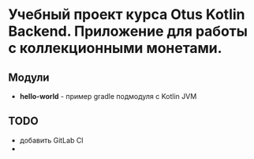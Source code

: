 # Учебный проект курса Otus Kotlin Backend. Приложение для работы с коллекционными монетами.

## Модули
- **hello-world** - пример gradle подмодуля с Kotlin JVM

## TODO
- добавить GitLab CI
- 